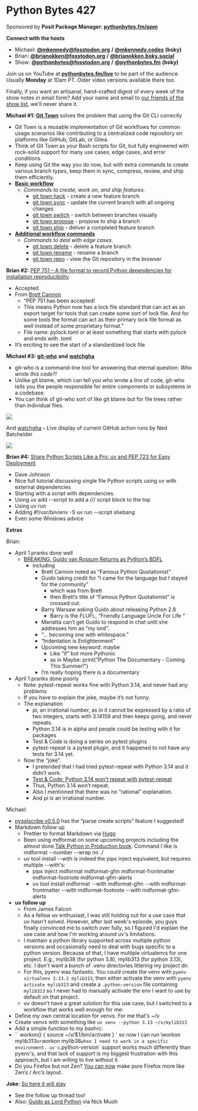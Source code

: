# Python Bytes 427

Sponsored by **Posit Package Manager**: [**pythonbytes.fm/ppm**](https://pythonbytes.fm/ppm)

**Connect with the hosts**

- Michael: [**@mkennedy@fosstodon.org**](https://fosstodon.org/@mkennedy) **/** [**@mkennedy.codes**](https://bsky.app/profile/mkennedy.codes) **(bsky)**
- Brian: [**@brianokken@fosstodon.org**](https://fosstodon.org/@brianokken) **/** [**@brianokken.bsky.social**](https://bsky.app/profile/brianokken.bsky.social)
- Show: [**@pythonbytes@fosstodon.org**](https://fosstodon.org/@pythonbytes) **/** [**@pythonbytes.fm**](https://bsky.app/profile/pythonbytes.fm) **(bsky)**

Join us on YouTube at [**pythonbytes.fm/live**](https://pythonbytes.fm/stream/live) to be part of the audience. Usually **Monday** at 10am PT. Older video versions available there too.

Finally, if you want an artisanal, hand-crafted digest of every week of the show notes in email form? Add your name and email to [our friends of the show list](https://pythonbytes.fm/friends-of-the-show), we'll never share it.

**Michael #1:** [**Git Town**](https://www.git-town.com/) solves the problem that using the Git CLI correctly

- Git Town is a reusable implementation of Git workflows for common usage scenarios like contributing to a centralized code repository on platforms like GitHub, GitLab, or Gitea. 
- Think of Git Town as your Bash scripts for Git, but fully engineered with rock-solid support for many use cases, edge cases, and error conditions.
- Keep using Git the way you do now, but with extra commands to create various branch types, keep them in sync, compress, review, and ship them efficiently.
- [**Basic workflow**](https://www.git-town.com/all-commands.html#basic-workflow)
  - *Commands to create, work on, and ship features.*
    - [git town hack](https://www.git-town.com/commands/hack) - create a new feature branch
    - [git town sync](https://www.git-town.com/commands/sync) - update the current branch with all ongoing changes
    - [git town switch](https://www.git-town.com/commands/switch) - switch between branches visually
    - [git town propose](https://www.git-town.com/commands/propose) - propose to ship a branch
    - [git town ship](https://www.git-town.com/commands/ship) - deliver a completed feature branch
- [**Additional workflow commands**](https://www.git-town.com/all-commands.html#additional-workflow-commands)
  - *Commands to deal with edge cases.*
    - [git town delete](https://www.git-town.com/commands/delete) - delete a feature branch
    - [git town rename](https://www.git-town.com/commands/rename) - rename a branch
    - [git town repo](https://www.git-town.com/commands/repo) - view the Git repository in the browser

**Brian #2:** [PEP 751 – A file format to record Python dependencies for installation reproducibility ](https://peps.python.org/pep-0751/)

- Accepted
- From [Brett Cannon](https://bsky.app/profile/snarky.ca/post/3llpcg3bcgc2x)
  - “PEP 751 has been accepted! 
  - This means Python now has a lock file standard that can act as an export target for tools that can create some sort of lock file. And for some tools the format can act as their primary lock file format as well instead of some proprietary format.”
  - File name: pylock.toml or at least something that starts with pylock and ends with .toml
- It’s exciting to see the start of a standardized lock file

**Michael #3:** [**git-who**](https://github.com/sinclairtarget/git-who) **and** [**watchgha**](https://github.com/nedbat/watchgha)

- git-who is a command-line tool for answering that eternal question: *Who wrote this code?!*
- Unlike git blame, which can tell you who wrote a *line* of code, git-who tells you the people responsible for entire components or subsystems in a codebase. 
- You can think of git-who sort of like git blame but for file trees rather than individual files.

![](https://blobs.pythonbytes.fm/git-who-img.png)

And [watchgha](https://github.com/nedbat/watchgha) **-** Live display of current GitHub action runs by Ned Batchelder

![](https://blobs.pythonbytes.fm/watchgha-runs.gif)

**Brian #4:** [Share Python Scripts Like a Pro: uv and PEP 723 for Easy Deployment](https://thisdavej.com/share-python-scripts-like-a-pro-uv-and-pep-723-for-easy-deployment/)

- Dave Johnson
- Nice full tutorial discussing single file Python scripts using uv with external dependencies 
- Starting with a script with dependencies.
- Using uv add --script <scriptname> <dependency> to add a /// script block to the top
- Using uv run
- Adding #!/usr/bin/env -S uv run --script shebang
- Even some Windows advice

**Extras** 

Brian:

- April 1 pranks done well
  - [BREAKING: Guido van Rossum Returns as Python’s BDFL](https://www.youtube.com/watch?v=wgxBHuUOmjA)
    - including
      - Brett Cannon noted as “Famous Python Quotationist”
      - Guido taking credit for “I came for the language but I stayed for the community” 
        - which was from Brett
        - then Brett’s title of “Famous Python Quotationist” is crossed out.
      - Barry Warsaw asking Guido about releasing Python 2.8
        - Barry is the FLUFL, “Friendly Language Uncle For Life “
      - Mariatta can’t get Guido to respond in chat until she addresses him as “my lord”.
      - “… becoming one with whitespace.”
      - “Indentation is Enlightenment” 
      - Upcoming new keyword: maybe
        - Like “if” but more Pythonic
        - as in Maybe: print("Python The Documentary - Coming This Summer!")
      - I’m really hoping there is a documentary
- April 1 pranks done poorly
  - Note: pytest-repeat works fine with Python 3.14, and never had any problems
  - If you have to explain the joke, maybe it’s not funny.
  - The explanation
    - pi, an irrational number, as in it cannot be expressed by a ratio of two integers, starts with 3.14159 and then keeps going, and never repeats.
    - Python 3.14 is in alpha and people could be testing with it for packages
    - Test & Code is doing a series on pytest plugins
    - pytest-repeat is a pytest plugin, and it happened to not have any tests for 3.14 yet.
  - Now the “joke”. 
    - I pretended that I had tried pytest-repeat with Python 3.14 and it didn’t work.
    -  [Test & Code: Python 3.14 won't repeat with pytest-repeat](https://testandcode.com/episodes/python-3-14-wont-repeat-with-pytest-repeat)
    - Thus, Python 3.14 won’t repeat.
    - Also I mentioned that there was no “rational” explanation.
    - And pi is an irrational number.

Michael:

- [pysqlscribe v0.5.0](https://github.com/danielenricocahall/pysqlscribe/releases/tag/v0.5.0) has the “parse create scripts” feature I suggested!
- Markdown follow up
  - Prettier to format Markdown via [Hugo](https://mastodon.social/@hugovk/114262510952298127)
  - Been using mdformat on some upcoming projects including the almost done [Talk Python in Production book](https://talkpython.fm/books/python-in-production). Command I like is mdformat --number --wrap no ./
  - uv tool install --with is indeed the pipx inject equivalent, but requires multiple --with's:
    - pipx inject mdformat mdformat-gfm mdformat-frontmatter mdformat-footnote mdformat-gfm-alerts
    - uv tool install mdformat --with mdformat-gfm --with mdformat-frontmatter --with mdformat-footnote --with mdformat-gfm-alerts
- **uv follow up**
  - From James Falcon
  - As a fellow uv enthusiast, I was still holding out for a use case that uv hasn't solved. However, after last week's episode, you guys finally convinced me to switch over fully, so I figured I'd explain the use case and how I'm working around uv's limitations.
  - I maintain a python library supported across multiple python versions and occasionally need to deal with bugs specific to a python version. Because of that, I have multiple virtualenvs for one project. E.g., mylib38 (for python 3.8), mylib313 (for python 3.13), etc. I don't want a bunch of .venv directories littering my project dir.
  - For this, pyenv was fantastic. You could create the venv with `pyenv virtualenv 3.13.2 mylib313`, then either activate the venv with `pyenv activate mylib313` and create a `.python-version` file containing `mylib313` so I never had to manually activate the env I want to use by default on that project.
  - uv doesn't have a great solution for this use case, but I switched to a workflow that works well enough for me:
- Define my own central location for venvs. For me that's ~/v
- Create venvs with something like `uv venv --python 3.13 ~/v/mylib313`
- Add a simple function to my bashrc:
- `` workon() {   source ~/v/$1/bin/activate } \` so now I can run \workon mylib313` or `workon mylib38` when I need to work in a specific environment. uv's `.python-version` support works much differently than pyenv's, and that lack of support is my biggest frustration with this approach, but I am willing to live without it.
- Do you Firefox but not Zen? [You can now](https://www.mozilla.org/en-US/firefox/137.0/whatsnew/) make pure Firefox more like Zen’s / Arc’s layout.

**Joke:** [So here it will stay](https://x.com/PR0GRAMMERHUM0R/status/1668000177850839049)

- See the follow up thread too!
- Also: [Guido as Lord Python](https://www.youtube.com/watch?v=wgxBHuUOmjA) via Nick Muoh